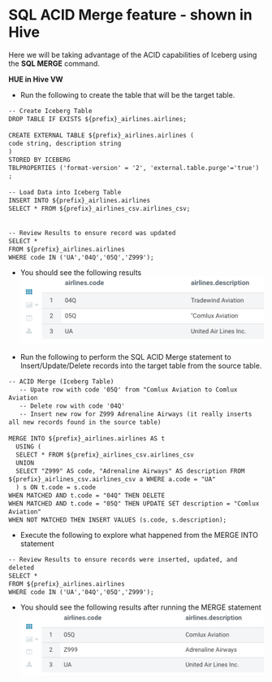 # SQL ACID Merge feature - shown in Hive

Here we will be taking advantage of the ACID capabilities of Iceberg using the **SQL MERGE** command.

**HUE in Hive VW** 

- Run the following to create the table that will be the target table.

```
-- Create Iceberg Table
DROP TABLE IF EXISTS ${prefix}_airlines.airlines;

CREATE EXTERNAL TABLE ${prefix}_airlines.airlines (
code string, description string
)
STORED BY ICEBERG
TBLPROPERTIES ('format-version' = '2', 'external.table.purge'='true')
;

-- Load Data into Iceberg Table
INSERT INTO ${prefix}_airlines.airlines 
SELECT * FROM ${prefix}_airlines_csv.airlines_csv;


-- Review Results to ensure record was updated
SELECT *
FROM ${prefix}_airlines.airlines
WHERE code IN ('UA','04Q','05Q','Z999');
```
   - You should see the following results
![ACID_Merge_before.png](../../images/ACID_Merge_before.png)

- Run the following to perform the SQL ACID Merge statement to Insert/Update/Delete records into the target table from the source table.

```
-- ACID Merge (Iceberg Table)
   -- Upate row with code '05Q' from "Comlux Aviation to Comlux Aviation
   -- Delete row with code '04Q'
   -- Insert new row for Z999 Adrenaline Airways (it really inserts all new records found in the source table)

MERGE INTO ${prefix}_airlines.airlines AS t
  USING (
  SELECT * FROM ${prefix}_airlines_csv.airlines_csv
  UNION
  SELECT "Z999" AS code, "Adrenaline Airways" AS description FROM ${prefix}_airlines_csv.airlines_csv a WHERE a.code = "UA"
  ) s ON t.code = s.code
WHEN MATCHED AND t.code = "04Q" THEN DELETE
WHEN MATCHED AND t.code = "05Q" THEN UPDATE SET description = "Comlux Aviation"
WHEN NOT MATCHED THEN INSERT VALUES (s.code, s.description);
```

- Execute the following to explore what happened from the MERGE INTO statement

```
-- Review Results to ensure records were inserted, updated, and deleted
SELECT *
FROM ${prefix}_airlines.airlines
WHERE code IN ('UA','04Q','05Q','Z999');
```
   - You should see the following results after running the MERGE statement
![ACID_Merge_after.png](../../images/ACID_Merge_after.png)
